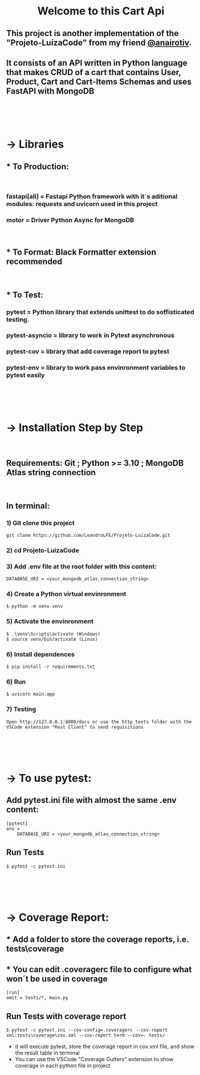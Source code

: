 #
# <center>Welcome to this Cart Api</center>

## This project is another implementation of the "Projeto-LuizaCode" from my friend [@anairotiv](https://github.com/anairotiv/Projeto-LuizaCode).  
## It consists of an API written in Python language that makes CRUD of a cart that contains User, Product, Cart and Cart-Items Schemas and uses FastAPI with MongoDB


# &nbsp;
# -> Libraries

## * To Production:
&nbsp;
### fastapi[all] = Fastapi Python framework with it´s aditional modules: requests and uvicorn used in this project
### motor = Driver Python Async for MongoDB

&nbsp;
## * To Format: Black Formatter extension recommended
&nbsp;


## * To Test:
### pytest = Python library that extends unittest to do soffisticated testing.
### pytest-asyncio = library to work in Pytest asynchronous
### pytest-cov = library that add coverage report to pytest
### pytest-env = library to work pass envinronment variables to pytest easily

# &nbsp;
# -> Installation Step by Step
&nbsp;
## Requirements: Git ;  Python >= 3.10 ; MongoDB Atlas string connection
&nbsp;
## In terminal:
### 1) Git clone this project 
```
git clone https://github.com/LeandroLFE/Projeto-LuizaCode.git
```
### 2) cd Projeto-LuizaCode
### 3) Add .env file at the root folder with this content:
```
DATABASE_URI = <your_mongodb_atlas_connection_string>
```
### 4) Create a Python virtual envinronment
```
$ python -m venv venv
```
### 5) Activate the envinronment
```
$ .\venv\Scripts\activate (Windows)
$ source venv/bin/activate (Linux)
```
### 6) Install dependences
```
$ pip install -r requirements.txt
```
### 6) Run
```
$ uvicorn main:app
```
### 7) Testing
```
Open http://127.0.0.1:8000/docs or use the http_tests folder with the VSCode extension "Rest Client" to send requisitions
```
# &nbsp;
# -> To use pytest:
## Add pytest.ini file with almost the same .env content:
```
[pytest]
env =
    DATABASE_URI = <your_mongodb_atlas_connection_string>
```
## Run Tests
```
$ pytest -c pytest.ini
```
# &nbsp;
# -> Coverage Report:
## * Add a folder to store the coverage reports, i.e. tests\coverage
## * You can edit .coveragerc file to configure what won´t be used in coverage
```
[run]
omit = tests/*, main.py
```
## Run Tests with coverage report
```
$ pytest -c pytest.ini --cov-config=.coveragerc --cov-report xml:tests\coverage\cov.xml --cov-report term --cov=. tests/
```
* it will execute pytest, store the coverage report in cov.xml file, and show the result table in terminal
* You can use the VSCode "Coverage Gutters" extension to show coverage in each python file in project
